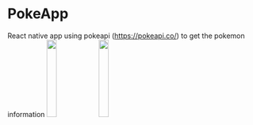 # PokeApp
React native app using pokeapi (https://pokeapi.co/) to get the pokemon information
<img src="https://user-images.githubusercontent.com/92947424/156887786-a367f18f-9b2f-401a-9911-e835e071efc5.png" height="20%">
<img src="https://user-images.githubusercontent.com/92947424/156887831-75c4a2d1-f5ca-4396-bf27-38d61b3cf1ed.png" height="20%">
